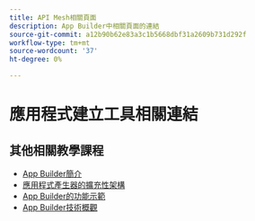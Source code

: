 ```yaml
---
title: API Mesh相關頁面
description: App Builder中相關頁面的連結
source-git-commit: a12b90b62e83a3c1b5668dbf31a2609b731d292f
workflow-type: tm+mt
source-wordcount: '37'
ht-degree: 0%

---
```


# 應用程式建立工具相關連結

## 其他相關教學課程

* [App Builder簡介](../app-builder/introduction-to-app-builder.md)
* [應用程式產生器的擴充性架構](../app-builder/extensibility-framework-commerce-eventing.md)
* [App Builder的功能示範](../app-builder/app-builder-functional-demonstration.md)
* [App Builder技術概觀](../app-builder/app-builder-technical-overview.md)

